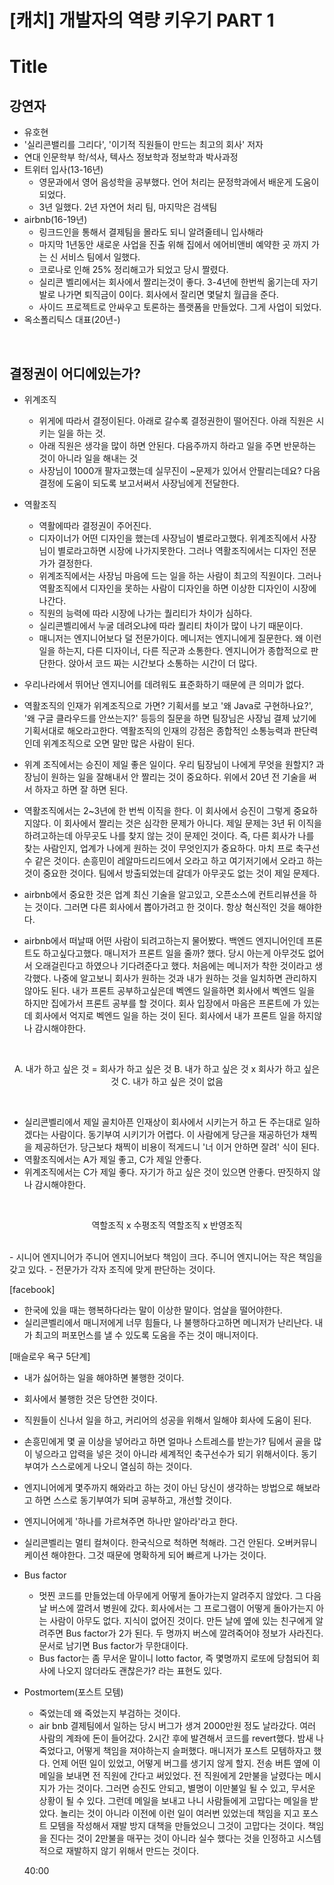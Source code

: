 # [캐치] 개발자의 역량 키우기 PART 1

# Title

## 강연자

- 유호현
- '실리콘밸리를 그리다', '이기적 직원들이 만드는 최고의 회사' 저자
- 연대 인문학부 학/석사, 텍사스 정보학과 정보학과 박사과정
- 트위터 입사(13-16년)
    - 영문과에서 영어 음성학을 공부했다. 언어 처리는 문정학과에서 배운게 도움이 되었다.
    - 3년 일했다. 2년 자연어 처리 팀, 마지막은 검색팀
- airbnb(16-19년)
    - 링크드인을 통해서 결제팀을 몰라도 되니 알려줄테니 입사해라
    - 마지막 1년동안 새로운 사업을 진출 위해 집에서 에어비앤비 예약한 곳 까지 가는 신 서비스 팀에서 일했다. 
    - 코로나로 인해 25% 정리해고가 되었고 당시 짤렸다. 
    - 실리콘 벨리에서는 회사에서 짤리는것이 좋다. 3-4년에 한번씩 옮기는데 자기발로 나가면 퇴직금이 0이다. 회사에서 잘리면 몇달치 월급을 준다.
    - 사이드 프로젝트로 안싸우고 토론하는 플랫폼을 만들었다. 그게 사업이 되었다.
- 옥소폴리틱스 대표(20년-)

<br />

## 결정권이 어디에있는가? 
- 위계조직
    - 위게에 따라서 결정이된다. 아래로 갈수록 결정권한이 떨어진다. 아래 직원은 시키는 일을 하는 것.
    - 아래 직원은 생각을 많이 하면 안된다. 다음주까지 하라고 일을 주면 반문하는 것이 아니라 일을 해내는 것
    - 사장님이 1000개 팔자고했는데 실무진이 ~문제가 있어서 안팔리는데요? 다음 결정에 도움이 되도록 보고서써서 사장님에게 전달한다.
- 역활조직
    - 역활에따라 결정권이 주어진다.
    - 디자이너가 어떤 디자인을 했는데 사장님이 별로라고했다. 위계조직에서 사장님이 별로라고하면 시장에 나가지못한다. 그러나 역활조직에서는 디자인 전문가가 결정한다.
    - 위계조직에서는 사장님 마음에 드는 일을 하는 사람이 최고의 직원이다. 그러나 역활조직에서 디자인을 못하는 사람이 디자인을 하면 이상한 디자인이 시장에 나간다.
    - 직원의 능력에 따라 시장에 나가는 퀄리티가 차이가 심하다.
    - 실리콘벨리에서 누굴 데려오냐에 따라 퀄리티 차이가 많이 나기 때문이다.
    - 매니저는 엔지니어보다 덜 전문가이다. 메니저는 엔지니에게 질문한다. 왜 이런 일을 하는지, 다른 디자이너, 다른 직군과 소통한다. 엔지니어가 종합적으로 판단한다. 앉아서 코드 짜는 시간보다 소통하는 시간이 더 많다.


- 우리나라에서 뛰어난 엔지니어를 데려워도 표준화하기 때문에 큰 의미가 없다.
- 역활조직의 인재가 위계조직으로 가면? 기획서를 보고 '왜 Java로 구현하나요?', '왜 구글 클라우드를 안쓰는지?' 등등의 질문을 하면 팀장님은 사장님 결제 났기에 기획서대로 해오라고한다. 역활조직의 인재의 강점은 종합적인 소통능력과 판단력인데 위계조직으로 오면 말만 많은 사람이 된다. 
- 위계 조직에서는 승진이 제일 좋은 일이다. 우리 팀장님이 나에게 무엇을 원할지? 과장님이 원하는 일을 잘해내서 안 짤리는 것이 중요하다. 위에서 20년 전 기술을 써서 하자고 하면 잘 하면 된다.
- 역활조직에서는 2~3년에 한 번씩 이직을 한다. 이 회사에서 승진이 그렇게 중요하지않다. 이 회사에서 짤리는 것은 심각한 문제가 아니다. 제일 문제는 3년 뒤 이직을 하려고하는데 아무곳도 나를 찾지 않는 것이 문제인 것이다. 즉, 다른 회사가 나를 찾는 사람인지, 업계가 나에게 원하는 것이 무엇인지가 중요하다. 마치 프로 축구선수 같은 것이다. 손흥민이 레알마드리드에서 오라고 하고 여기저기에서 오라고 하는 것이 중요한 것이다. 팀에서 방출되었는데 갈데가 아무곳도 없는 것이 제일 문제다. 
- airbnb에서 중요한 것은 업계 최신 기술을 알고있고, 오픈소스에 컨트리뷰션을 하는 것이다. 그러면 다른 회사에서 뽑아가려고 한 것이다. 항상 혁신적인 것을 해야한다. 
- airbnb에서 떠날때 어떤 사람이 되려고하는지 물어봤다. 백엔드 엔지니어인데 프론트도 하고싶다고했다. 매니저가 프론트 일을 줄까? 했다. 당시 아는게 아무것도 없어서 오래걸린다고 하였으나 기다려준다고 했다. 처음에는 메니저가 착한 것이라고 생각했다. 나중에 알고보니 회사가 원하는 것과 내가 원하는 것을 일치하면 관리하지 않아도 된다. 내가 프론트 공부하고싶은데 벡엔드 일을하면 회사에서 벡엔드 일을 하지만 집에가서 프론트 공부를 할 것이다. 회사 입장에서 마음은 프론트에 가 있는데 회사에서 억지로 벡엔드 일을 하는 것이 된다. 회사에서 내가 프론트 일을 하지않나 감시해야한다. 


<br />
<p align="center">
A. 내가 하고 싶은 것 = 회사가 하고 싶은 것
B. 내가 하고 싶은 것 x 회사가 하고 싶은 것
C. 내가 하고 싶은 것이 없음
</p>
<br />

- 실리콘벨리에서 제일 골치아픈 인재상이 회사에서 시키는거 하고 돈 주는대로 일하겠다는 사람이다. 동기부여 시키기가 어렵다. 이 사람에게 당근을 재공하던가 채찍을 제공하던가. 당근보다 채찍이 비용이 적게드니 '너 이거 안하면 잘려' 식이 된다.
- 역활조직에서는 A가 제일 좋고, C가 제일 안좋다.
- 위계조직에서는 C가 제일 좋다. 자기가 하고 싶은 것이 있으면 안좋다. 딴짓하지 않나 감시해야한다. 


<br />
<p align="center">
역할조직 x 수평조직
역할조직 x 반영조직
</p>
<br />
- 시니어 엔지니어가 주니어 엔지니어보다 책임이 크다. 주니어 엔지니어는 작은 책임을 갖고 있다. 
- 전문가가 각자 조직에 맞게 판단하는 것이다. 

 
 [facebook]
 - 한국에 있을 때는 행복하다라는 말이 이상한 말이다. 엄살을 떨어야한다.
 - 실리콘벨리에서 매니저에게 너무 힘들다, 나 불행하다고하면 메니저가 난리난다. 내가 최고의 퍼포먼스를 낼 수 있도록 도움을 주는 것이 매니저이다.


[매슬로우 욕구 5단계]
 - 내가 싫어하는 일을 해야하면 불행한 것이다.
 - 회사에서 불행한 것은 당연한 것이다.
 - 직원들이 신나서 일을 하고, 커리어의 성공을 위해서 일해야 회사에 도움이 된다. 
 - 손흥민에게 몇 골 이상을 넣어라고 하면 얼마나 스트레스를 받는가? 팀에서 골을 많이 넣으라고 압력을 넣은 것이 아니라 세계적인 축구선수가 되기 위해서이다. 동기부여가 스스로에게 나오니 열심히 하는 것이다. 
 - 엔지니어에게 몇주까지 해와라고 하는 것이 아닌 당신이 생각하는 방법으로 해보라고 하면 스스로 동기부여가 되며 공부하고, 개선할 것이다.


 - 엔지니어에게 '하나를 가르쳐주면 하나만 알아라'라고 한다.
 - 실리콘벨리는 멀티 컬쳐이다. 한국식으로 척하면 척해라. 그건 안된다. 오버커뮤니케이션 해야한다. 그것 때문에 명확하게 되어 빠르게 나가는 것이다. 
 - Bus factor
    - 멋찐 코드를 만들었는데 아무에게 어떻게 돌아가는지 알려주지 않았다. 그 다음날 버스에 깔려서 병원에 갔다. 회사에서는 그 프로그램이 어떻게 돌아가는지 아는 사람이 아무도 없다. 지식이 없어진 것이다. 만든 날에 옆에 있는 친구에게 알려주면 Bus factor가 2가 된다. 두 명까지 버스에 깔려죽어야 정보가 사라진다. 문서로 남기면 Bus factor가 무한대이다.
    - Bus factor는 좀 무서운 말이니 lotto factor, 즉 몇명까지 로또에 당첨되어 회사에 나오지 않더라도 괜찮은가? 라는 표현도 있다.
- Postmortem(포스트 모템)
    - 죽었는데 왜 죽었는지 부검하는 것이다. 
    - air bnb 결제팀에서 일하는 당시 버그가 생겨 2000만원 정도 날라갔다. 여러 사람의 계좌에 돈이 들어갔다. 2시간 후에 발견해서 코드를 revert했다. 밤새 나 죽었다고, 어떻게 책임을 져야하는지 슬퍼했다. 매니저가 포스트 모템하자고 했다. 언제 어떤 일이 있었고, 어떻게 버그를 생기지 않게 할지. 전송 버튼 옆에 이 메일을 보내면 전 직원에 간다고 써있었다. 전 직원에게 2만불을 날렸다는 메시지가 가는 것이다. 그러면 승진도 안되고, 별명이 이만불일 될 수 있고, 무서운 상황이 될 수 있다. 그런데 메일을 보내고 나니 사람들에게 고맙다는 메일을 받았다. 놀리는 것이 아니라 이전에 이런 일이 여러번 있었는데 책임을 지고 포스트 모템을 작성해서 재발 방지 대책을 만들었으니 그것이 고맙다는 것이다. 책임을 진다는 것이 2만불을 매꾸는 것이 아니라 실수 했다는 것을 인정하고 시스템적으로 재발하지 않기 위해서 만드는 것이다.  


    40:00